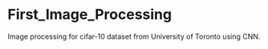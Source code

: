 # First_Image_Processing
Image processing for cifar-10 dataset from University of Toronto using CNN.

